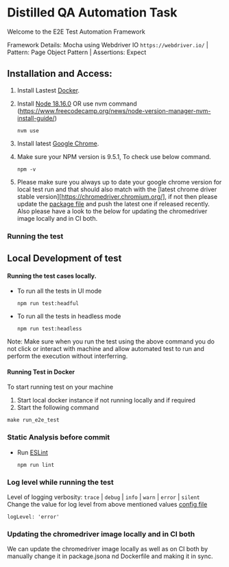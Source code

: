 # Distilled QA Automation Task

Welcome to the E2E Test Automation Framework

Framework Details: Mocha using Webdriver IO `https://webdriver.io/` | Pattern: Page Object Pattern | Assertions: Expect

## Installation and Access:

1. Install Lastest [Docker](https://www.docker.com).
2. Install [Node 18.16.0](https://nodejs.org/en/) OR use nvm command (https://www.freecodecamp.org/news/node-version-manager-nvm-install-guide/)

   ```
   nvm use
   ```

3. Install latest [Google Chrome](https://www.google.com/intl/en_in/chrome/).
4. Make sure your NPM version is 9.5.1, To check use below command.

   ```
   npm -v
   ```

5. Please make sure you always up to date your google chrome version for local test run and that should also match with the [latest chrome driver stable version][https://chromedriver.chromium.org/], if not then please update the [package file](package.json) and push the latest one if released recently. Also please have a look to the below for updating the chromedriver image locally and in CI both.

### Running the test

## Local Development of test

#### Running the test cases locally.

- To run all the tests in UI mode

  ```
  npm run test:headful
  ```

- To run all the tests in headless mode

  ```
  npm run test:headless
  ```

Note: Make sure when you run the test using the above command you do not click or interact with machine and allow automated test to run and perform the execution without interferring.

#### Running Test in Docker

To start running test on your machine
 1. Start local docker instance if not running locally and if required
 2. Start the following command

  ```
  make run_e2e_test
  ```

### Static Analysis before commit

- Run [ESLint](https://eslint.org/)

  ```
  npm run lint
  ```

### Log level while running the test

Level of logging verbosity: `trace` | `debug` | `info` | `warn` | `error` | `silent`
Change the value for log level from above mentioned values [config file](./config/base.conf.js)

  ```
  logLevel: 'error'
  ```

### Updating the chromedriver image locally and in CI both

We can update the chromedriver image locally as well as on CI both by manually change it in package.jsona nd Dockerfile and making it in sync.
